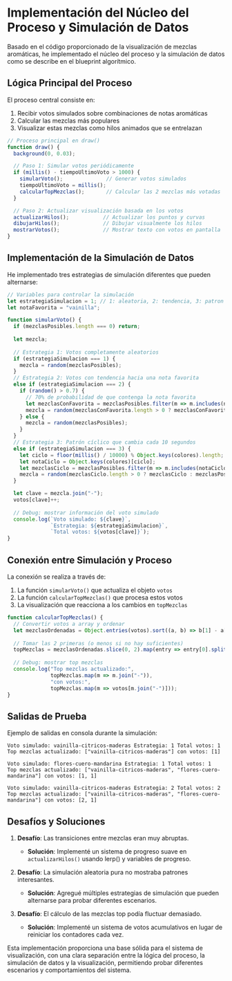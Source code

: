 # Implementación del Núcleo del Proceso y Simulación de Datos

Basado en el código proporcionado de la visualización de mezclas aromáticas, he implementado el núcleo del proceso y la simulación de datos como se describe en el blueprint algorítmico.

## Lógica Principal del Proceso

El proceso central consiste en:
1. Recibir votos simulados sobre combinaciones de notas aromáticas
2. Calcular las mezclas más populares
3. Visualizar estas mezclas como hilos animados que se entrelazan

```javascript
// Proceso principal en draw()
function draw() {
  background(0, 0.03);

  // Paso 1: Simular votos periódicamente
  if (millis() - tiempoUltimoVoto > 1000) {
    simularVoto();              // Generar votos simulados
    tiempoUltimoVoto = millis();
    calcularTopMezclas();       // Calcular las 2 mezclas más votadas
  }

  // Paso 2: Actualizar visualización basada en los votos
  actualizarHilos();           // Actualizar los puntos y curvas
  dibujarHilos();              // Dibujar visualmente los hilos
  mostrarVotos();              // Mostrar texto con votos en pantalla
}
```

## Implementación de la Simulación de Datos

He implementado tres estrategias de simulación diferentes que pueden alternarse:

```javascript
// Variables para controlar la simulación
let estrategiaSimulacion = 1; // 1: aleatoria, 2: tendencia, 3: patron cíclico
let notaFavorita = "vainilla";

function simularVoto() {
  if (mezclasPosibles.length === 0) return;
  
  let mezcla;
  
  // Estrategia 1: Votos completamente aleatorios
  if (estrategiaSimulacion === 1) {
    mezcla = random(mezclasPosibles);
  }
  // Estrategia 2: Votos con tendencia hacia una nota favorita
  else if (estrategiaSimulacion === 2) {
    if (random() > 0.7) {
      // 70% de probabilidad de que contenga la nota favorita
      let mezclasConFavorita = mezclasPosibles.filter(m => m.includes(notaFavorita));
      mezcla = random(mezclasConFavorita.length > 0 ? mezclasConFavorita : mezclasPosibles);
    } else {
      mezcla = random(mezclasPosibles);
    }
  }
  // Estrategia 3: Patrón cíclico que cambia cada 10 segundos
  else if (estrategiaSimulacion === 3) {
    let ciclo = floor(millis() / 10000) % Object.keys(colores).length;
    let notaCiclo = Object.keys(colores)[ciclo];
    let mezclasCiclo = mezclasPosibles.filter(m => m.includes(notaCiclo));
    mezcla = random(mezclasCiclo.length > 0 ? mezclasCiclo : mezclasPosibles);
  }

  let clave = mezcla.join("-");
  votos[clave]++;
  
  // Debug: mostrar información del voto simulado
  console.log(`Voto simulado: ${clave}`, 
              `Estrategia: ${estrategiaSimulacion}`,
              `Total votos: ${votos[clave]}`);
}
```

## Conexión entre Simulación y Proceso

La conexión se realiza a través de:
1. La función `simularVoto()` que actualiza el objeto `votos`
2. La función `calcularTopMezclas()` que procesa estos votos
3. La visualización que reacciona a los cambios en `topMezclas`

```javascript
function calcularTopMezclas() {
  // Convertir votos a array y ordenar
  let mezclasOrdenadas = Object.entries(votos).sort((a, b) => b[1] - a[1]);
  
  // Tomar las 2 primeras (o menos si no hay suficientes)
  topMezclas = mezclasOrdenadas.slice(0, 2).map(entry => entry[0].split("-"));
  
  // Debug: mostrar top mezclas
  console.log("Top mezclas actualizado:", 
              topMezclas.map(m => m.join("-")), 
              "con votos:", 
              topMezclas.map(m => votos[m.join("-")]));
}
```

## Salidas de Prueba

Ejemplo de salidas en consola durante la simulación:

```
Voto simulado: vainilla-citricos-maderas Estrategia: 1 Total votos: 1
Top mezclas actualizado: ["vainilla-citricos-maderas"] con votos: [1]

Voto simulado: flores-cuero-mandarina Estrategia: 1 Total votos: 1
Top mezclas actualizado: ["vainilla-citricos-maderas", "flores-cuero-mandarina"] con votos: [1, 1]

Voto simulado: vainilla-citricos-maderas Estrategia: 2 Total votos: 2
Top mezclas actualizado: ["vainilla-citricos-maderas", "flores-cuero-mandarina"] con votos: [2, 1]
```

## Desafíos y Soluciones

1. **Desafío**: Las transiciones entre mezclas eran muy abruptas.
   - **Solución**: Implementé un sistema de progreso suave en `actualizarHilos()` usando lerp() y variables de progreso.

2. **Desafío**: La simulación aleatoria pura no mostraba patrones interesantes.
   - **Solución**: Agregué múltiples estrategias de simulación que pueden alternarse para probar diferentes escenarios.

3. **Desafío**: El cálculo de las mezclas top podía fluctuar demasiado.
   - **Solución**: Implementé un sistema de votos acumulativos en lugar de reiniciar los contadores cada vez.

Esta implementación proporciona una base sólida para el sistema de visualización, con una clara separación entre la lógica del proceso, la simulación de datos y la visualización, permitiendo probar diferentes escenarios y comportamientos del sistema.
